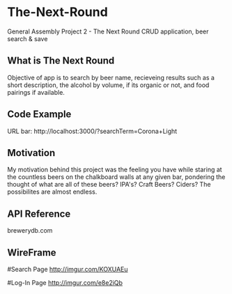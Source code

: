 # The-Next-Round
General Assembly Project 2 - The Next Round CRUD application, beer search &amp; save


## What is The Next Round

Objective of app is to search by beer name, recieveing results such as a short description, the alcohol by volume, if its organic or not, 
and food pairings if available.

## Code Example

URL bar: http://localhost:3000/?searchTerm=Corona+Light

## Motivation

My motivation behind this project was the feeling you have while staring at the countless beers on the chalkboard walls at any given bar,
pondering the thought of what are all of these beers? IPA's? Craft Beers? Ciders? The possibilites are almost endless. 

## API Reference

brewerydb.com

## WireFrame

#Search Page
http://imgur.com/KOXUAEu

#Log-In Page
http://imgur.com/e8e2iQb
